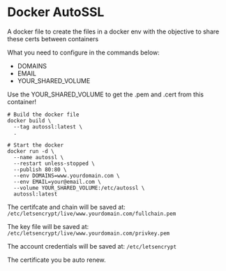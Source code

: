 # Docker AutoSSL
A docker file to create the files in a docker env with the objective to share these certs between containers

What you need to configure in the commands below:
- DOMAINS
- EMAIL
- YOUR_SHARED_VOLUME

Use the YOUR_SHARED_VOLUME to get the .pem and .cert from this container!

```
# Build the docker file
docker build \
  --tag autossl:latest \
  .

# Start the docker
docker run -d \
  --name autossl \
  --restart unless-stopped \
  --publish 80:80 \
  --env DOMAINS=www.yourdomain.com \
  --env EMAIL=your@email.com \
  --volume YOUR_SHARED_VOLUME:/etc/autossl \
  autossl:latest
```

The certifcate and chain will be saved at: `/etc/letsencrypt/live/www.yourdomain.com/fullchain.pem`

The key file will be saved at: `/etc/letsencrypt/live/www.yourdomain.com/privkey.pem`

The account credentials will be saved at: `/etc/letsencrypt`

The certificate you be auto renew.
